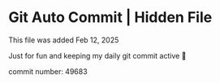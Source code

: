 # Git Auto Commit | Hidden File

This file was added Feb 12, 2025

Just for fun and keeping my daily git commit active 🤪

commit number: 49683
